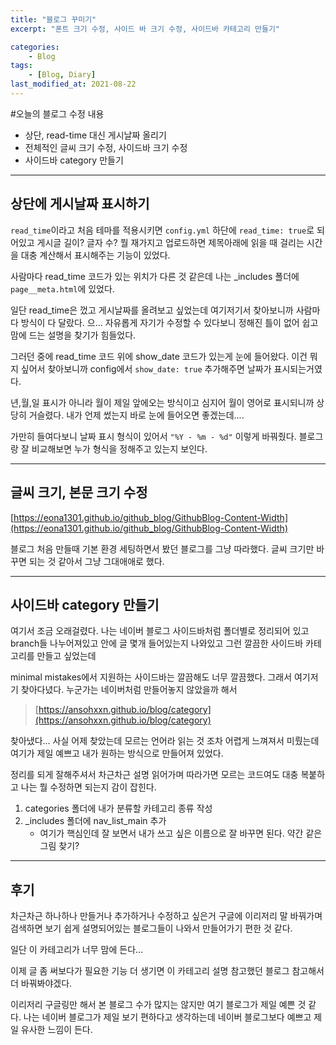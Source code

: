 ```yaml
---
title: "블로그 꾸미기"
excerpt: "폰트 크기 수정, 사이드 바 크기 수정, 사이드바 카테고리 만들기"

categories:
    - Blog
tags:
    - [Blog, Diary]
last_modified_at: 2021-08-22 
---
```



#오늘의 블로그 수정 내용

- 상단, read-time 대신 게시날짜 올리기
- 전체적인 글씨 크기 수정, 사이드바 크기 수정
- 사이드바 category 만들기


---

## 상단에 게시날짜 표시하기

`read_time`이라고 처음 테마를 적용시키면 `config.yml` 하단에 `read_time: true`로 되어있고 게시글 길이? 글자 수? 뭘 재가지고 업로드하면 제목아래에 읽을 때 걸리는 시간을 대충 계산해서 표시해주는 기능이 있었다.

사람마다 read_time 코드가 있는 위치가 다른 것 같은데 나는 _includes 폴더에 `page__meta.html`에 있었다.

일단 read_time은 껐고 게시날짜를 올려보고 싶었는데 여기저기서 찾아보니까 사람마다 방식이 다 달랐다. 으... 자유롭게 자기가 수정할 수 있다보니 정해진 틀이 없어 쉽고 맘에 드는 설명을 찾기가 힘들었다.

그러던 중에 read_time 코드 위에 show_date 코드가 있는게 눈에 들어왔다. 이건 뭐지 싶어서 찾아보니까 config에서 `show_date: true` 추가해주면 날짜가 표시되는거였다.

년,월,일 표시가 아니라 월이 제일 앞에오는 방식이고 심지어 월이 영어로 표시되니까 상당히 거슬렸다. 내가 언제 썼는지 바로 눈에 들어오면 좋겠는데....


가만히 들여다보니 날짜 표시 형식이 있어서 `"%Y - %m - %d"` 이렇게 바꿔줬다. 블로그랑 잘 비교해보면 누가 형식을 정해주고 있는지 보인다.


---

## 글씨 크기, 본문 크기 수정

[https://eona1301.github.io/github_blog/GithubBlog-Content-Width](https://eona1301.github.io/github_blog/GithubBlog-Content-Width)

블로그 처음 만들때 기본 환경 세팅하면서 봤던 블로그를 그냥 따라했다. 글씨 크기만 바꾸면 되는 것 같아서 그냥 그대애애로 했다.


---

## 사이드바 category 만들기

여기서 조금 오래걸렸다. 나는 네이버 블로그 사이드바처럼 폴더별로 정리되어 있고 branch들 나누어져있고 안에 글 몇개 들어있는지 나와있고 그런 깔끔한 사이드바 카테고리를 만들고 싶었는데

minimal mistakes에서 지원하는 사이드바는 깔끔해도 너무 깔끔했다. 그래서 여기저기 찾아다녔다. 누군가는 네이버처럼 만들어놓지 않았을까 해서

> [https://ansohxxn.github.io/blog/category](https://ansohxxn.github.io/blog/category)

찾아냈다... 사실 어제 찾았는데 모르는 언어라 읽는 것 조차 어렵게 느껴져서 미뤘는데 여기가 제일 예쁘고 내가 원하는 방식으로 만들어져 있었다.

정리를 되게 잘해주셔서 차근차근 설명 읽어가며 따라가면 모르는 코드여도 대충 복붙하고 나는 뭘 수정하면 되는지 감이 잡힌다.

1. categories 폴더에 내가 분류할 카테고리 종류 작성
2. _includes 폴더에 nav_list_main 추가
    - 여기가 핵심인데 잘 보면서 내가 쓰고 싶은 이름으로 잘 바꾸면 된다. 약간 같은 그림 찾기?


---

## 후기

차근차근 하나하나 만들거나 추가하거나 수정하고 싶은거 구글에 이리저리 말 바꿔가며 검색하면 보기 쉽게 설명되어있는 블로그들이 나와서 만들어가기 편한 것 같다.

일단 이 카테고리가 너무 맘에 든다...

이제 글 좀 써보다가 필요한 기능 더 생기면 이 카테고리 설명 참고했던 블로그 참고해서 더 바꿔봐야겠다.

이리저리 구글링만 해서 본 블로그 수가 많지는 않지만 여기 블로그가 제일 예쁜 것 같다. 나는 네이버 블로그가 제일 보기 편하다고 생각하는데 네이버 블로그보다 예쁘고 제일 유사한 느낌이 든다.